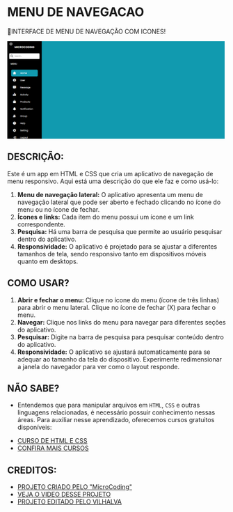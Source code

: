 # MENU DE NAVEGACAO
💬INTERFACE DE MENU DE NAVEGAÇÃO COM ICONES!

<img src="FOTO.png" align="center" width="500"> <br>

## DESCRIÇÃO:
Este é um app em HTML e CSS que cria um aplicativo de navegação de menu responsivo. Aqui está uma descrição do que ele faz e como usá-lo:

1. **Menu de navegação lateral:** O aplicativo apresenta um menu de navegação lateral que pode ser aberto e fechado clicando no ícone do menu ou no ícone de fechar.
2. **Ícones e links:** Cada item do menu possui um ícone e um link correspondente.
3. **Pesquisa:** Há uma barra de pesquisa que permite ao usuário pesquisar dentro do aplicativo.
4. **Responsividade:** O aplicativo é projetado para se ajustar a diferentes tamanhos de tela, sendo responsivo tanto em dispositivos móveis quanto em desktops.

## COMO USAR?
1. **Abrir e fechar o menu:** Clique no ícone do menu (ícone de três linhas) para abrir o menu lateral. Clique no ícone de fechar (X) para fechar o menu.
2. **Navegar:** Clique nos links do menu para navegar para diferentes seções do aplicativo.
3. **Pesquisar:** Digite na barra de pesquisa para pesquisar conteúdo dentro do aplicativo.
4. **Responsividade:** O aplicativo se ajustará automaticamente para se adequar ao tamanho da tela do dispositivo. Experimente redimensionar a janela do navegador para ver como o layout responde.

## NÃO SABE?
- Entendemos que para manipular arquivos em `HTML`, `CSS` e outras linguagens relacionadas, é necessário possuir conhecimento nessas áreas. Para auxiliar nesse aprendizado, oferecemos cursos gratuitos disponíveis:
* [CURSO DE HTML E CSS](https://github.com/VILHALVA/CURSO-DE-HTML-E-CSS)
* [CONFIRA MAIS CURSOS](https://github.com/VILHALVA?tab=repositories&q=+topic:CURSO)

## CREDITOS:
- [PROJETO CRIADO PELO "MicroCoding"](https://drive.google.com/file/d/1KllqHr3KzYY9oZzxkZIIQl8HUW3t_KBo/view)
- [VEJA O VIDEO DESSE PROJETO](https://youtu.be/r4vjAjDE1N0?si=w6A06600-nr05tZl)
- [PROJETO EDITADO PELO VILHALVA](https://github.com/VILHALVA)
